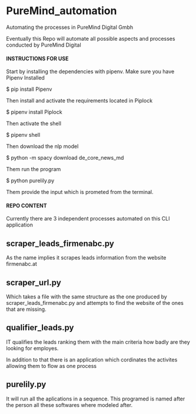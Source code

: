 # PureMind_automation
Automating the processes in PureMind Digital Gmbh

Eventually this Repo will automate all possible aspects and processes conducted by PureMind Digital

#### INSTRUCTIONS FOR USE ####
Start by installing the dependencies with pipenv. 
Make sure you have Pipenv Installed

  $ pip install Pipenv

Then install and activate the requirements located in Piplock

  $ pipenv install Piplock

Then activate the shell
  
  $ pipenv shell

Then download the nlp model

  $ python -m spacy download de_core_news_md

Them run the program

  $ python purelily.py

Them provide the input which is prometed from the terminal. 

#### REPO CONTENT #### 
Currently there are 3 independent processes automated on this CLI application

## scraper_leads_firmenabc.py 
  As the name implies it scrapes leads information from the website firmenabc.at

## scraper_url.py 
  Which takes a file with the same structure as the one produced by scraper_leads_firmenabc.py and attempts to find the website of the ones that are missing.
  
## qualifier_leads.py
  IT qualifies the leads ranking them with the main criteria how badly are they looking for employes.
  
In addition to that there is an application which cordinates the activites allowing them to flow as one process

## purelily.py
  It will run all the aplications in a sequence.
  This programed is named after the person all these softwares where modeled after. 